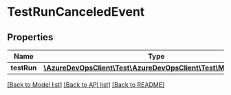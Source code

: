 # TestRunCanceledEvent

## Properties
Name | Type | Description | Notes
------------ | ------------- | ------------- | -------------
**testRun** | [**\AzureDevOpsClient\Test\AzureDevOpsClient\Test\Model\TestRun**](TestRun.md) |  | [optional] 

[[Back to Model list]](../README.md#documentation-for-models) [[Back to API list]](../README.md#documentation-for-api-endpoints) [[Back to README]](../README.md)


